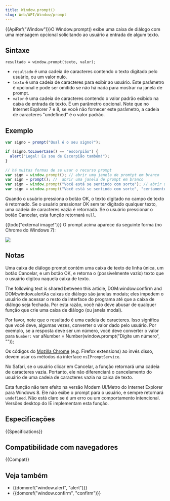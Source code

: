 ```yaml
---
title: Window.prompt()
slug: Web/API/Window/prompt
---
```


{{ApiRef("Window")}}O Window\.prompt() exibe uma caixa de diálogo com uma mensagem opcional solicitando ao usuário a entrada de algum texto.

## Sintaxe

```
resultado = window.prompt(texto, valor);
```

- `resultado` é uma cadeia de caracteres contendo o texto digitado pelo usuário, ou um valor nulo.
- `texto` é uma cadeia de caracteres para exibir ao usuário. Este parâmetro é opcional e pode ser omitido se não há nada para mostrar na janela de prompt.
- `valor` é uma cadeia de caracteres contendo o valor padrão exibido na caixa de entrada de texto. É um parâmetro opcional. Note que no Internet Explorer 7 e 8, se você não fornecer este parâmetro, a cadeia de caracteres "undefined" é o valor padrão.

## Exemplo

```js
var signo = prompt("Qual é o seu signo?");

if (signo.toLowerCase() == "escorpião") {
  alert("Legal! Eu sou de Escorpião também!");
}

// há muitas formas de se usar o recurso prompt
var sign = window.prompt(); // abrir uma janela de promtpt em branco
var sign = prompt(); //  abrir uma janela de prompt em branco
var sign = window.prompt("Você está se sentindo com sorte"); // abrir uma janela com o texto "Você está se sentindo com sorte"
var sign = window.prompt("Você está se sentindo com sorte", "certamente"); // abrir uma janela com o texto "Você está se sentindo com sorte" e com o valor padrão "certamente"
```

Quando o usuário pressiona o botão OK, o texto digitado no campo de texto é retornado. Se o usuário pressionar OK sem ter digitado qualquer texto, uma cadeia de caracteres vazia é retornada. Se o usuário pressionar o botão Cancelar, esta função retornará `null`.

{{todo("external image!")}} O prompt acima aparece da seguinte forma (no Chrome do Windows 7):

![](https://lh4.googleusercontent.com/-uDx7r8y4tV8/UKv_PjG163I/AAAAAAAAHd0/Arwk0l4cpq0/s362/Prompt_Chrome_Windows7.png)

## Notas

Uma caixa de diálogo prompt contém uma caixa de texto de linha única, um botão Cancelar, e um botão OK, e retorna o (possivelmente vazio) texto que o usuário digitou naquela caixa de texto.

The following text is shared between this article, DOM:window\.confirm and DOM:window\.alertAs caixas de diálogo são janelas modais; eles impedem o usuário de acessar o resto da interface do programa até que a caixa de diálogo seja fechada. Por esta razão, você não deve abusar de qualquer função que crie uma caixa de diálogo (ou janela modal).

Por favor, note que o resultado é uma cadeia de caracteres. Isso significa que você deve, algumas vezes, converter o valor dado pelo usuário. Por exemplo, se a resposta deve ser um número, você deve converter o valor para `Number:` var aNumber = Number(window\.prompt("Digite um número", ""));

Os códigos do [Mozilla Chrome](/pt-BR/docs/Chrome) (e.g. Firefox extensions) ao invés disso, devem usar os métodos da interface `nsIPromptService`.

No Safari, se o usuário clicar em Cancelar, a função retornará uma cadeia de caracteres vazia. Portanto, ele não diferenciará o cancelamento do usuário de uma cadeia de caracteres vazia na caixa de texto.

Esta função não tem efeito na versão Modern UI/Metro do Internet Explorer para Windows 8. Ele não exibe o prompt para o usuário, e sempre retornará `undefined`. Não está claro se é um erro ou um comportamento intencional. Versões desktop do IE implementam esta função.

## Especificações

{{Specifications}}

## Compatibilidade com navegadores

{{Compat}}

## Veja também

- {{domxref("window.alert", "alert")}}
- {{domxref("window.confirm", "confirm")}}
